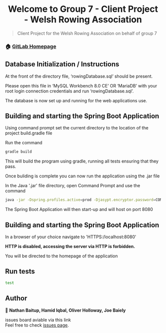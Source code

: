 <h1 align="center">Welcome to Group 7 - Client Project - Welsh Rowing Association</h1>
<p>
</p>

> Client Project for the Welsh Rowing Association on behalf of group 7

### 🏠 [GitLab Homepage](https://git.cardiff.ac.uk/c1926084/clientproject-group7)

## Database Initialization  / Instructions

At the front of the directory file, ‘rowingDatabase.sql’ should be present.

Please open this file in ‘MySQL Workbench 8.0 CE’ OR ‘MariaDB’ with your root login connection
credentials and run ‘rowingDatabase.sql’.

The database is now set up and running for the web applications use.

## Building and starting the Spring Boot Application

Using command prompt set the current directory to the location of the project build.gradle file

Run the command 

```sh
gradle build
```
This will build the program using gradle, running all tests ensuring that they pass.

Once buliding is complete you can now run the application using the .jar file

In the Java '.jar' file directory, open Command Prompt and use the command 

```sh
java -jar -Dspring.profiles.active=prod -Djasypt.encryptor.password=COMSC JAR_C1935888.jar
```

The Spring Boot Application will then start-up and will host on port 8080

## Building and starting the Spring Boot Application

In a browser of your choice navigate to 'HTTPS:/localhost:8080'

**HTTP is disabled, accessing the server via HTTP is forbidden.**

You will be directed to the homepage of the application


## Run tests

```sh
test
```

## Author

👤 **Nathan Baitup, Hamid Iqbal, Oliver Holloway, Joe Baiely**


issues board aviable via this link <br />Feel free to check [issues page](https://git.cardiff.ac.uk/c1926084/clientproject-group7/-/issues?scope=all&utf8=%E2%9C%93&state=all). 